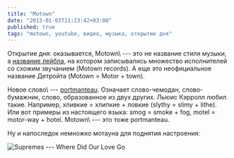 ```yaml
---
title: "Motown"
date: "2013-01-03T11:23:42+03:00"
published: true
tags: "motown, youtube, видео, музыка, открытие дня"
---
```


Открытие дня: оказывается, Motown\ --- это не название стиля музыки, а [название лейбла](http://www.motown.com),
на котором записывались множество исполнителей со схожим звучанием (Motown records). А еще это неофициальное название
Детройта (Motown = Motor + town).

Новое слово\ --- [portmanteau](http://en.wikipedia.org/wiki/Portmanteau). Означает слово-чемодан, слово-бумажник, слово,
образованное из двух других. Льюис Кэрролл любил такие. Например, хливкие = хлипкие + ловкие (slythy = slimy + lithe).
Или вот примеры из настоящего языка: smog = smoke + fog, motel = motor-way + hotel. Motown\ --- это тоже portmanteau.

Ну и напоследок немножко мотауна для поднятия настроения:

![Supremes --- Where Did Our Love Go](http://www.youtube.com/watch?v=qTBmgAOO0Nw)
